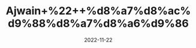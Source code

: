 ---
title: 'Ajwain+%22++%d8%a7%d8%ac%d9%88%d8%a7%d8%a6%d9%86'
date: '2022-11-22' 
metatag: '' 
inventory: '0' 
draft: false 
# meta description 
shortDescripton: 'Carom+Seeds+%22+It+fights+bacteria+and+fungi.+Carom+seeds+have+powerful+antibacterial+and+antifungal+properties.'
description: 'Seed+%d8%aa%d8%ae%d9%85++%d8%a8%db%8c%d8%ac'
longdescription: ''
tags: ''
brand: ''
subCategory: ''
unit: '250 gm-Pk'
sellCount: '0'
featured: True
# product Price
price: '100.0'
# Product Short Description
shortDescription: 'Carom+Seeds+%22+It+fights+bacteria+and+fungi.+Carom+seeds+have+powerful+antibacterial+and+antifungal+properties.'
productID: '493DDAC2-2F26-ED11-9968-005056B3A416'
type: 'products'
category: 'Seed+%d8%aa%d8%ae%d9%85++%d8%a8%db%8c%d8%ac' 
thumnailproduct: 'https://eraconnect.blob.core.windows.net/product-images/aminsaddiquidawakhana/493DDAC2-2F26-ED11-9968-005056B3A416.webp' 
images:
  - image: 'https://eraconnect.blob.core.windows.net/product-images/aminsaddiquidawakhana/493DDAC2-2F26-ED11-9968-005056B3A416.webp'  
Variants:
---